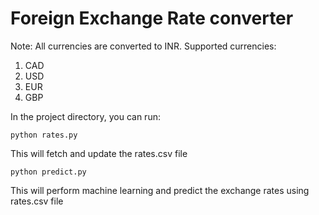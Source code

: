 # Foreign Exchange Rate converter

Note: All currencies are converted to INR. Supported currencies:
1. CAD
2. USD
3. EUR
4. GBP

In the project directory, you can run:

`python rates.py`

This will fetch and update the rates.csv file

`python predict.py`

This will perform machine learning and predict the exchange rates using rates.csv file
